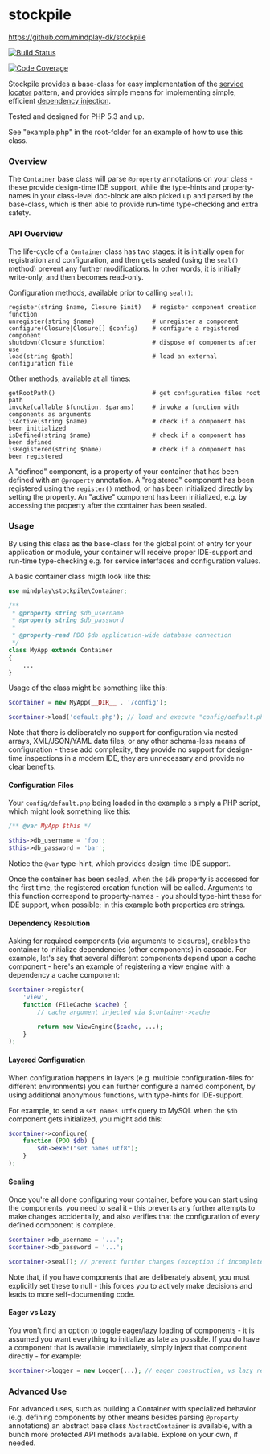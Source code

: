 stockpile
=========

https://github.com/mindplay-dk/stockpile

[![Build Status](https://travis-ci.org/mindplay-dk/stockpile.png)](https://travis-ci.org/mindplay-dk/stockpile)

[![Code Coverage](https://scrutinizer-ci.com/g/mindplay-dk/stockpile/badges/coverage.png?b=master)](https://scrutinizer-ci.com/g/mindplay-dk/stockpile/?branch=master)

Stockpile provides a base-class for easy implementation of the [service locator](http://en.wikipedia.org/wiki/Service_locator_pattern)
pattern, and provides simple means for implementing simple, efficient [dependency injection](http://en.wikipedia.org/wiki/Dependency_injection).

Tested and designed for PHP 5.3 and up.

See "example.php" in the root-folder for an example of how to use this class.


### Overview

The `Container` base class will parse `@property` annotations on your class - these
provide design-time IDE support, while the type-hints and property-names in your
class-level doc-block are also picked up and parsed by the base-class, which is then
able to provide run-time type-checking and extra safety.


### API Overview

The life-cycle of a `Container` class has two stages: it is initially open for
registration and configuration, and then gets sealed (using the `seal()` method)
prevent any further modifications. In other words, it is initially write-only,
and then becomes read-only.

Configuration methods, available prior to calling `seal()`:

    register(string $name, Closure $init)   # register component creation function
    unregister(string $name)                # unregister a component
    configure(Closure|Closure[] $config)    # configure a registered component
    shutdown(Closure $function)             # dispose of components after use
    load(string $path)                      # load an external configuration file

Other methods, available at all times:

    getRootPath()                           # get configuration files root path
    invoke(callable $function, $params)     # invoke a function with components as arguments
    isActive(string $name)                  # check if a component has been initialized
    isDefined(string $name)                 # check if a component has been defined                 
    isRegistered(string $name)              # check if a component has been registered

A "defined" component, is a property of your container that has been defined with
an `@property` annotation. A "registered" component has been registered using the
`register()` method, or has been initialized directly by setting the property.
An "active" component has been initialized, e.g. by accessing the property after
the container has been sealed.


### Usage

By using this class as the base-class for the global point of entry for your
application or module, your container will receive proper IDE-support and
run-time type-checking e.g. for service interfaces and configuration values.

A basic container class migth look like this: 

```PHP
use mindplay\stockpile\Container;

/**
 * @property string $db_username
 * @property string $db_password
 *
 * @property-read PDO $db application-wide database connection
 */
class MyApp extends Container
{
    ...
}
```

Usage of the class might be something like this:

```PHP
$container = new MyApp(__DIR__ . '/config');

$container->load('default.php'); // load and execute "config/default.php"
```

Note that there is deliberately no support for configuration via nested arrays,
XML/JSON/YAML data files, or any other schema-less means of configuration - these
add complexity, they provide no support for design-time inspections in a modern IDE,
they are unnecessary and provide no clear benefits.


#### Configuration Files

Your `config/default.php` being loaded in the example s simply a PHP script, which
might look something like this:

```PHP
/** @var MyApp $this */

$this->db_username = 'foo';
$this->db_password = 'bar';
```

Notice the `@var` type-hint, which provides design-time IDE support.

Once the container has been sealed, when the `$db` property is accessed for
the first time, the registered creation function will be called. Arguments
to this function correspond to property-names - you should type-hint these
for IDE support, when possible; in this example both properties are strings.


#### Dependency Resolution

Asking for required components (via arguments to closures), enables the
container to initialize dependencies (other components) in cascade. For example,
let's say that several different components depend upon a cache component - here's
an example of registering a view engine with a dependency a cache component:

```PHP
$container->register(
    'view',
    function (FileCache $cache) {
        // cache argument injected via $container->cache

        return new ViewEngine($cache, ...);
    }
);
```


#### Layered Configuration

When configuration happens in layers (e.g. multiple configuration-files for
different environments) you can further configure a named component, by using
additional anonymous functions, with type-hints for IDE-support.

For example, to send a `set names utf8` query to MySQL when the `$db` component
gets initialized, you might add this:

```PHP
$container->configure(
    function (PDO $db) {
        $db->exec("set names utf8");
    }
);
```


#### Sealing

Once you're all done configuring your container, before you can start using the
components, you need to seal it - this prevents any further attempts to make
changes accidentally, and also verifies that the configuration of every defined
component is complete.

```PHP
$container->db_username = '...';
$container->db_password = '...';

$container->seal(); // prevent further changes (exception if incomplete)
```

Note that, if you have components that are deliberately absent, you must
explicitly set these to null - this forces you to actively make decisions
and leads to more self-documenting code.


#### Eager vs Lazy

You won't find an option to toggle eager/lazy loading of components - it is
assumed you want everything to initialize as late as possible. If you do have
a component that is available immediately, simply inject that component
directly - for example:

```PHP
$container->logger = new Logger(...); // eager construction, vs lazy register()
```


### Advanced Use

For advanced uses, such as building a Container with specialized behavior (e.g.
defining components by other means besides parsing `@property` annotations) an
abstract base class `AbstractContainer` is available, with a bunch more protected
API methods available. Explore on your own, if needed.
